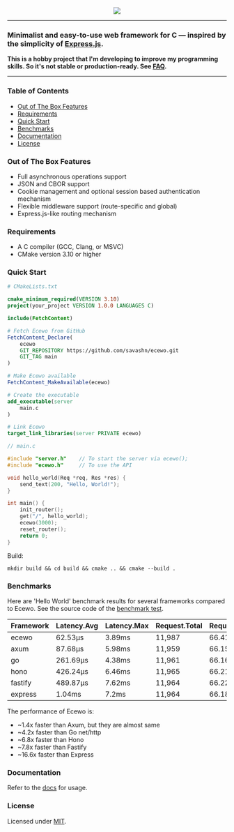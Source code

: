 <div align="center">
    <a href="https://ecewo.vercel.app">
        <img src="https://raw.githubusercontent.com/savashn/ecewo/main/assets/ecewo.svg" />
    </a>
</div>

<hr />

### Minimalist and easy-to-use web framework for C — inspired by the simplicity of [Express.js](https://expressjs.com/).

**This is a hobby project that I'm developing to improve my programming skills. So it's not stable or production-ready. See [FAQ](https://ecewo.vercel.app/docs/faq).**

<hr />

### Table of Contents

- [Out of The Box Features](#out-of-the-box-features)
- [Requirements](#requirements)
- [Quick Start](#quick-start)
- [Benchmarks](#benchmarks)
- [Documentation](#documentation)
- [License](#license)

### Out of The Box Features

- Full asynchronous operations support
- JSON and CBOR support
- Cookie management and optional session based authentication mechanism
- Flexible middleware support (route-specific and global)
- Express.js-like routing mechanism

### Requirements

- A C compiler (GCC, Clang, or MSVC)
- CMake version 3.10 or higher

### Quick Start

```cmake
# CMakeLists.txt

cmake_minimum_required(VERSION 3.10)
project(your_project VERSION 1.0.0 LANGUAGES C)

include(FetchContent)

# Fetch Ecewo from GitHub
FetchContent_Declare(
    ecewo
    GIT_REPOSITORY https://github.com/savashn/ecewo.git
    GIT_TAG main
)

# Make Ecewo available
FetchContent_MakeAvailable(ecewo)

# Create the executable
add_executable(server
    main.c
)

# Link Ecewo
target_link_libraries(server PRIVATE ecewo)
```

```c
// main.c

#include "server.h"    // To start the server via ecewo();
#include "ecewo.h"     // To use the API

void hello_world(Req *req, Res *res) {
    send_text(200, "Hello, World!");
}

int main() {
    init_router();
    get("/", hello_world);
    ecewo(3000);
    reset_router();
    return 0;
}
```

Build:

```shell
mkdir build && cd build && cmake .. && cmake --build .
```

### Benchmarks

Here are 'Hello World' benchmark results for several frameworks compared to Ecewo. See the source code of the [benchmark test](https://github.com/savashn/ecewo-benchmarks).

| Framework | Latency.Avg | Latency.Max | Request.Total | Request.Req/Sec | Transfer.Total | Transfer.Rate |
|---|---|---|---|---|---|---|
|ecewo|62.53µs|3.89ms|11,987|66.41|1.4 MB|7.8 kB/s|
|axum|87.68µs|5.98ms|11,959|66.15|1.6 MB|8.9 kB/s|
|go|261.69µs|4.38ms|11,961|66.16|1.6 MB|8.9 kB/s|
|hono|426.24µs|6.46ms|11,965|66.21|2.2 MB|12 kB/s|
|fastify|489.87µs|7.62ms|11,964|66.22|2.4 MB|13 kB/s|
|express|1.04ms|7.2ms|11,964|66.18|3.1 MB|17 kB/s

The performance of Ecewo is:

- ~1.4x faster than Axum, but they are almost same
- ~4.2x faster than Go net/http
- ~6.8x faster than Hono
- ~7.8x faster than Fastify
- ~16.6x faster than Express

### Documentation

Refer to the [docs](https://ecewo.vercel.app) for usage.

### License

Licensed under [MIT](./LICENSE).

